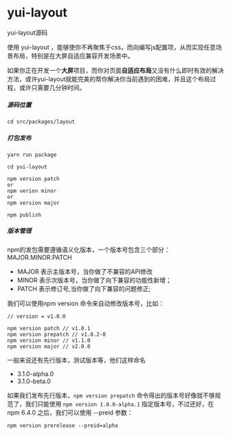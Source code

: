 # yui-layout
yui-layout源码  

使用 yui-layout ，能够使你不再聚焦于css，而向编写js配置项，从而实现任意场景布局，特别是在大屏自适应兼容开发场景中。  

如果你正在开发一个**大屏**项目，而你对页面**自适应布局**又没有什么即时有效的解决方法，或许yui-layout就能完美的帮你解决你当前遇到的困难，并且这个布局过程，或许只需要几分钟时间。 

##### 源码位置
```
cd src/packages/layout
```
##### 打包发布
```
yarn run package

cd yui-layout

npm version patch
or
npm verion minor
or
npm version major

npm publish
```

##### 版本管理
npm的发包需要遵循语义化版本，一个版本号包含三个部分：MAJOR.MINOR.PATCH  
- MAJOR 表示主版本号，当你做了不兼容的API修改
- MINOR 表示次版本号，当你做了向下兼容的功能性新增；
- PATCH 表示修订号,当你做了向下兼容的问题修正;  

我们可以使用npm version 命令来自动修改版本号，比如：
```
// version = v1.0.0

npm version patch // v1.0.1
npm version prepatch // v1.0.2-0
npm version minor // v1.1.0
npm version major // v2.0.0
```
一般来说还有先行版本，测试版本等，他们这样命名
- 3.1.0-alpha.0
- 3.1.0-beta.0  

如果我们发布先行版本，`npm version prepatch` 命令得出的版本号好像就不够规范了，我们只能使用 `npm version 1.0.0-alpha.1` 指定版本号，不过还好，在 npm 6.4.0 之后，我们可以使用 --preid 参数：

```
npm version prerelease --preid=alpha
```